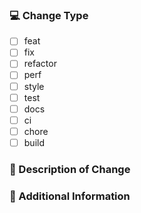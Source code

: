 ### 💻 Change Type

<!-- For change type, change [ ] to [x]. -->

- [ ] feat    <!-- Introduce new features -->
- [ ] fix    <!-- Fix a bug -->
- [ ] refactor    <!-- Refactor code that neither fixes a bug nor adds a feature -->
- [ ] perf    <!-- A code change that improves performance -->
- [ ] style    <!-- Add or update style files that do not affect the meaning of the code -->
- [ ] test    <!-- Add missing tests or correct existing tests -->
- [ ] docs    <!-- Documentation only changes -->
- [ ] ci    <!-- Changes to our CI configuration files and scripts -->
- [ ] chore    <!-- Other changes that don’t modify src or test files -->
- [ ] build    <!-- Make architectural changes -->

### 🔀 Description of Change

<!-- 
Thank you for your Pull Request. Please provide a description above.
-->

### 📝 Additional Information

<!-- 
Add any other context about the Pull Request here.
-->